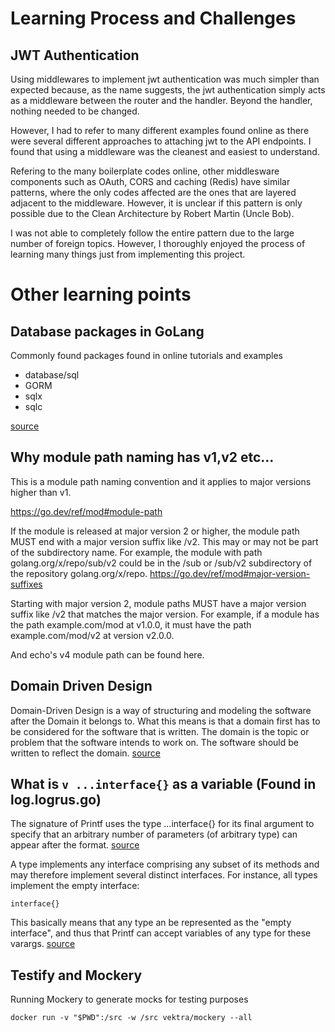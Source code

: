 # Learning Process and Challenges

## JWT Authentication

Using middlewares to implement jwt authentication was much simpler than expected because, as the name suggests, the jwt authentication simply acts as a middleware between the router and the handler. Beyond the handler, nothing needed to be changed. 

However, I had to refer to many different examples found online as there were several different approaches to attaching jwt to the API endpoints. I found that using a middleware was the cleanest and easiest to understand.

Refering to the many boilerplate codes online, other middlesware components such as OAuth, CORS and caching (Redis) have similar patterns, where the only codes affected are the ones that are layered adjacent to the middleware. However, it is unclear if this pattern is only possible due to the Clean Architecture by Robert Martin (Uncle Bob).

I was not able to completely follow the entire pattern due to the large number of foreign topics. However, I thoroughly enjoyed the process of learning many things just from implementing this project. 

# Other learning points

## Database packages in GoLang

Commonly found packages found in online tutorials and examples

- database/sql
- GORM
- sqlx
- sqlc


[source](https://blog.jetbrains.com/go/2023/04/27/comparing-db-packages/)

## Why module path naming has v1,v2 etc...

This is a module path naming convention and it applies to major versions higher than v1.

https://go.dev/ref/mod#module-path

If the module is released at major version 2 or higher, the module path MUST end with a major version suffix like /v2. This may or may not be part of the subdirectory name. For example, the module with path golang.org/x/repo/sub/v2 could be in the /sub or /sub/v2 subdirectory of the repository golang.org/x/repo.
https://go.dev/ref/mod#major-version-suffixes

Starting with major version 2, module paths MUST have a major version suffix like /v2 that matches the major version. For example, if a module has the path example.com/mod at v1.0.0, it must have the path example.com/mod/v2 at version v2.0.0.

And echo's v4 module path can be found here.

## Domain Driven Design

Domain-Driven Design is a way of structuring and modeling the software after the Domain it belongs to. What this means is that a domain first has to be considered for the software that is written. The domain is the topic or problem that the software intends to work on. The software should be written to reflect the domain. [source](https://programmingpercy.tech/blog/how-to-domain-driven-design-ddd-golang/)

## What is `v ...interface{}` as a variable (Found in log.logrus.go)

The signature of Printf uses the type ...interface{} for its final argument to specify that an arbitrary number of parameters (of arbitrary type) can appear after the format. [source](https://go.dev/doc/effective_go)

A type implements any interface comprising any subset of its methods and may therefore implement several distinct interfaces. For instance, all types implement the empty interface:
```
interface{}
```
This basically means that any type an be represented as the "empty interface", and thus that Printf can accept variables of any type for these varargs. [source](https://stackoverflow.com/questions/18629294/what-is-interface-as-an-argument)

## Testify and Mockery

Running Mockery to generate mocks for testing purposes

```
docker run -v "$PWD":/src -w /src vektra/mockery --all
```

